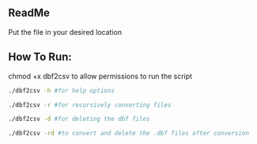 ReadMe
------
Put the file in your desired location

How To Run:
-----------
chmod +x dbf2csv to allow permissions to run the script
```bash
./dbf2csv -h #for help options

./dbf2csv -r #for recursively converting files

./dbf2csv -d #for deleting the dbf files

./dbf2csv -rd #to convert and delete the .dbf files after conversion
```
